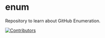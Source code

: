 # enum
Repository to learn about GitHub Enumeration.






































































[![Contributors](https://img.shields.io/badge/Contributors-3-brightgreen)](https://github.com/EurydiceCorp/enum/graphs/contributors)
